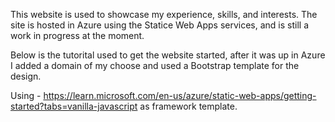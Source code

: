 This website is used to showcase my experience, skills, and interests. The site is hosted in Azure using the Statice Web Apps services, and is still a work in progress at the moment.

Below is the tutorital used to get the website started, after it was up in Azure I added a domain of my choose and used a Bootstrap template for the design.

Using - https://learn.microsoft.com/en-us/azure/static-web-apps/getting-started?tabs=vanilla-javascript as framework template.


